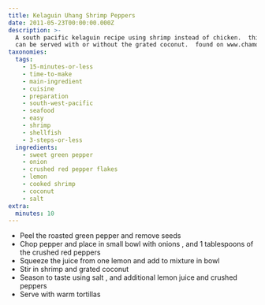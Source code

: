 ```yaml
---
title: Kelaguin Uhang Shrimp Peppers
date: 2011-05-23T00:00:00.000Z
description: >-
  A south pacific kelaguin recipe using shrimp instead of chicken.  this version
  can be served with or without the grated coconut.  found on www.chamorro.com
taxonomies:
  tags:
    - 15-minutes-or-less
    - time-to-make
    - main-ingredient
    - cuisine
    - preparation
    - south-west-pacific
    - seafood
    - easy
    - shrimp
    - shellfish
    - 3-steps-or-less
  ingredients:
    - sweet green pepper
    - onion
    - crushed red pepper flakes
    - lemon
    - cooked shrimp
    - coconut
    - salt
extra:
  minutes: 10
---
```

 - Peel the roasted green pepper and remove seeds
 - Chop pepper and place in small bowl with onions , and 1 tablespoons of the crushed red peppers
 - Squeeze the juice from one lemon and add to mixture in bowl
 - Stir in shrimp and grated coconut
 - Season to taste using salt , and additional lemon juice and crushed peppers
 - Serve with warm tortillas
